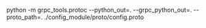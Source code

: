 
python -m grpc_tools.protoc --python_out=. --grpc_python_out=. --proto_path=. ./config_module/proto/config.proto